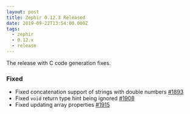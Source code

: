 ```yaml
---
layout: post
title: Zephir 0.12.3 Released
date: 2019-09-22T13:54:00.000Z
tags:
  - zephir
  - 0.12.x
  - release
---
```

The release with C code generation fixes.

### Fixed
- Fixed concatenation support of strings with double numbers
  [#1893](https://github.com/zephir-lang/zephir/issues/1893)
- Fixed `void` return type hint being ignored
  [#1908](https://github.com/zephir-lang/zephir/issues/1908)
- Fixed updating array properties
  [#1915](https://github.com/zephir-lang/zephir/issues/1915)
